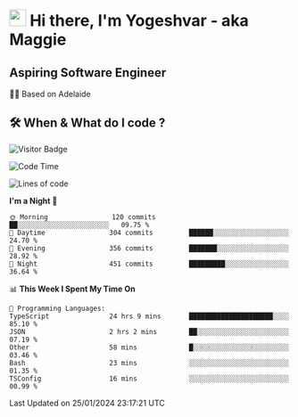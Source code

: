 <h1><img src="https://emojis.slackmojis.com/emojis/images/1531849430/4246/blob-sunglasses.gif?1531849430" width="30"/> Hi there, I'm Yogeshvar - aka Maggie</h1>

## Aspiring Software Engineer
🏂🏻  Based on Adelaide 

## 🛠 When & What do I code ?  

![Visitor Badge](https://visitor-badge.feriirawann.repl.co?username=yogeshvar&repo=yogeshvar&label=Visitors&style=plastic&color=%23457BFF&contentType=svg)

<!--START_SECTION:waka-->
![Code Time](http://img.shields.io/badge/Code%20Time-2%2C635%20hrs%2040%20mins-blue)

![Lines of code](https://img.shields.io/badge/From%20Hello%20World%20I%27ve%20Written-4.1%20million%20lines%20of%20code-blue)

**I'm a Night 🦉** 

```text
🌞 Morning                120 commits         ██░░░░░░░░░░░░░░░░░░░░░░░   09.75 % 
🌆 Daytime                304 commits         ██████░░░░░░░░░░░░░░░░░░░   24.70 % 
🌃 Evening                356 commits         ███████░░░░░░░░░░░░░░░░░░   28.92 % 
🌙 Night                  451 commits         █████████░░░░░░░░░░░░░░░░   36.64 % 
```


📊 **This Week I Spent My Time On** 

```text
💬 Programming Languages: 
TypeScript               24 hrs 9 mins       █████████████████████░░░░   85.10 % 
JSON                     2 hrs 2 mins        ██░░░░░░░░░░░░░░░░░░░░░░░   07.19 % 
Other                    58 mins             █░░░░░░░░░░░░░░░░░░░░░░░░   03.46 % 
Bash                     23 mins             ░░░░░░░░░░░░░░░░░░░░░░░░░   01.35 % 
TSConfig                 16 mins             ░░░░░░░░░░░░░░░░░░░░░░░░░   00.99 % 
```


 Last Updated on 25/01/2024 23:17:21 UTC
<!--END_SECTION:waka-->
